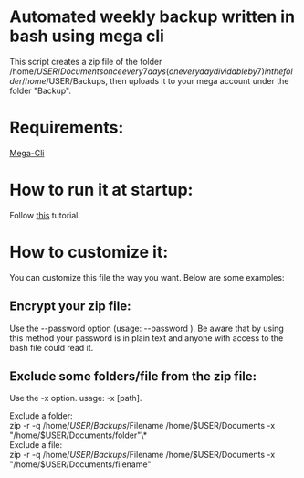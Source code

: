 # Automated weekly backup written in bash using mega cli
This script creates a zip file of the folder /home/$USER/Documents once every 7 days (on every day dividable by 7) in the folder /home/$USER/Backups, then uploads it to your mega account under the folder "Backup". 

# Requirements: 
[Mega-Cli](https://mega.io/cmd)

# How to run it at startup:
Follow [this](https://stackoverflow.com/questions/12973777/how-to-run-a-shell-script-at-startup) tutorial.

# How to customize it:
You can customize this file the way you want. Below are some examples:
## Encrypt your zip file:
Use the --password option (usage: --password <password>). Be aware that by using this method your password is in plain text and anyone with access to the bash file could read it.

## Exclude some folders/file from the zip file:
Use the -x option. usage: -x [path].
  
Exclude a folder:  
zip -r -q /home/$USER/Backups/$Filename /home/$USER/Documents -x "/home/$USER/Documents/folder"\\*  
Exclude a file:  
zip -r -q /home/$USER/Backups/$Filename /home/$USER/Documents -x "/home/$USER/Documents/filename"
